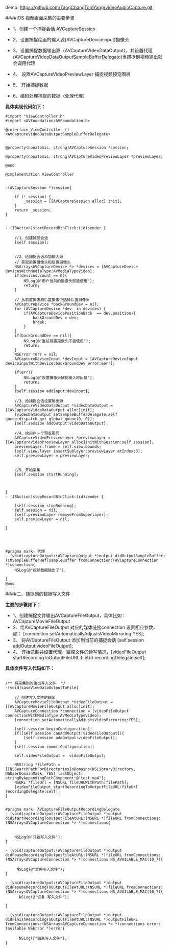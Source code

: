 
demo: https://github.com/TangChangTomYang/videoAudioCapture.git

####iOS 视频画面采集的主要步骤

- 1、创建一个捕捉会话 AVCaptureSession

- 2、设置捕捉绘画的输入源(AVCaptureDeviceinput)摄像头

- 3、设置捕捉数据输出源（AVCaptureVideoDataOutput），并设置代理(AVCaptureVideoDataOutputSampleBufferDelegate)当捕捉到视频输出就会调用代理

- 4、 设置AVCaptureVideoPreviewLayer 捕捉视频预览图层

- 5、 开始捕捉数据

- 6、编码处理捕捉的数据（处理代理）

**具体实现代码如下：**

```objc
#import "ViewController.h"
#import <AVFoundation/AVFoundation.h>

@interface ViewController ()<AVCaptureVideoDataOutputSampleBufferDelegate>


@property(nonatomic, strong)AVCaptureSession *session;

@property(nonatomic, strong)AVCaptureVideoPreviewLayer *previewLayer;

@end

@implementation ViewController


-(AVCaptureSession *)session{
    
    if (!_session) {
        _session = [[AVCaptureSession alloc] init];
    }
    return _session;
}


- (IBAction)startRecordBtnClick:(id)sender {
    
    //1、创建捕捉会话
    [self session];
    
    
    //2、给捕捉会话添加输入源
    // 获取前置摄像头和后置摄像头
    NSArray<AVCaptureDevice *> *devices = [AVCaptureDevice devicesWithMediaType:AVMediaTypeVideo];
    if(devices.count == 0){
        NSLog(@"用户当前的摄像头部能使用");
        return;
    }
    
    // 从前置摄像和后置摄像中选择后置摄像头
    AVCaptureDevice *backGroundDev = nil;
    for (AVCaptureDevice *dev  in devices) {
        if(AVCaptureDevicePositionBack  == dev.position){
            backGroundDev = dev;
            break;
        }
    }
    if(backGroundDev == nil){
        NSLog(@"当前后置摄像头不能使用");
        return;
    }
    NSError *err = nil;
    AVCaptureDeviceInput *devInput = [AVCaptureDeviceInput deviceInputWithDevice:backGroundDev error:&err];
    
    if(err){
        NSLog(@"设置摄像头捕捉输入时出错");
        return;
    }
    [self.session addInput:devInput];
    
    //3、给捕捉会话设置输出源
    AVCaptureVideoDataOutput *videoDataOutput = [[AVCaptureVideoDataOutput alloc]init];
    [videoDataOutput setSampleBufferDelegate:self queue:dispatch_get_global_queue(0, 0)];
    [self.session addOutput:videoDataOutput];
    
    //4、给用户一个预览图层
    AVCaptureVideoPreviewLayer *previewLayer = [[AVCaptureVideoPreviewLayer alloc]initWithSession:self.session];
    previewLayer.frame = self.view.bounds;
    [self.view.layer insertSublayer:previewLayer atIndex:0];
    self.previewLayer = previewLayer;
    
    
    //5、开始采集
    [self.session startRunning];
    
    
    
}
- (IBAction)stopRecordBtnClick:(id)sender {
    
    [self.session stopRunning];
    self.session = nil;
    [self.previewLayer removeFromSuperlayer];
    self.previewLayer = nil;
    
}




#pragma mark- 代理
- (void)captureOutput:(AVCaptureOutput *)output didOutputSampleBuffer:(CMSampleBufferRef)sampleBuffer fromConnection:(AVCaptureConnection *)connection{
    NSLog(@"视频数据输出了");
    
}
@end
```


####二、捕捉到的数据写入文件

**主要的步骤如下：**
- 1、创建捕捉文件输出AVCaptureFileOutput，具体比如：AVCaptureMovieFileOutput
- 2、给AVCaptureFileOutput 对应的媒体链接connection 设置相应参数，如： [connection setAutomaticallyAdjustsVideoMirroring:YES];
- 3、 将AVCaptureFileOutput 添加到当前的捕捉会话 [self.session addOutput:videoFileOutput];
- 4、 开始录制并设置代理，监控文件的读写情况，[videoFileOutput startRecordingToOutputFileURL:fileUrl recordingDelegate:self];

**具体文件写入代码如下：**
```objc

/** 将采集到的输出写入文件  */
-(void)saveViewDataOutputToFile{
    
    // 创建写入文件的输出
    AVCaptureMovieFileOutput *videoFileOutput = [[AVCaptureMovieFileOutput alloc]init];
    AVCaptureConnection *connection = [videoFileOutput connectionWithMediaType:AVMediaTypeVideo];
    [connection setAutomaticallyAdjustsVideoMirroring:YES];
    
    [self.session beginConfiguration];
    if([self.session canAddOutput:videoFileOutput]){
        [self.session addOutput:videoFileOutput];
    }
    [self.session commitConfiguration];
    
    self.videoFileOutput =  videoFileOutput;
    
    NSString *filePath = [[NSSearchPathForDirectoriesInDomains(NSLibraryDirectory, NSUserDomainMask, YES) lastObject] stringByAppendingPathComponent:@"test.mp4"];
    NSURL *fileUrl = [NSURL fileURLWithPath:filePath];
    [videoFileOutput startRecordingToOutputFileURL:fileUrl recordingDelegate:self];
}


#pragma mark- AVCaptureFileOutputRecordingDelegate
- (void)captureOutput:(AVCaptureFileOutput *)output didStartRecordingToOutputFileAtURL:(NSURL *)fileURL fromConnections:(NSArray<AVCaptureConnection *> *)connections{
    
    
    NSLog(@"开始写入文件");
}

- (void)captureOutput:(AVCaptureFileOutput *)output didPauseRecordingToOutputFileAtURL:(NSURL *)fileURL fromConnections:(NSArray<AVCaptureConnection *> *)connections NS_AVAILABLE_MAC(10_7){
    
     NSLog(@"暂停写入文件");
}

- (void)captureOutput:(AVCaptureFileOutput *)output didResumeRecordingToOutputFileAtURL:(NSURL *)fileURL fromConnections:(NSArray<AVCaptureConnection *> *)connections NS_AVAILABLE_MAC(10_7){
      NSLog(@"恢复 写入文件");
    
}

- (void)captureOutput:(AVCaptureFileOutput *)output didFinishRecordingToOutputFileAtURL:(NSURL *)outputFileURL fromConnections:(NSArray<AVCaptureConnection *> *)connections error:(nullable NSError *)error{
    
      NSLog(@"结束写入文件");
}

```








